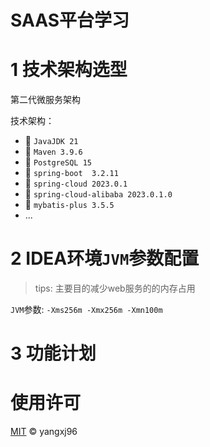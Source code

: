 # SAAS平台学习

# 1 技术架构选型

第二代微服务架构

技术架构：

- 🚀️  `JavaJDK 21`
- 🚀️  `Maven 3.9.6`
- 🚀️  `PostgreSQL 15`
- 🚀️  `spring-boot  3.2.11`
- 🚀️  `spring-cloud 2023.0.1`
- 🚀️  `spring-cloud-alibaba 2023.0.1.0`
- 🚀️  `mybatis-plus 3.5.5`
- ...

# 2 IDEA环境`JVM`参数配置

> tips: 主要目的减少web服务的的内存占用

`JVM`参数: `-Xms256m -Xmx256m -Xmn100m`

# 3 功能计划

# 使用许可

[MIT](LICENSE) © yangxj96
